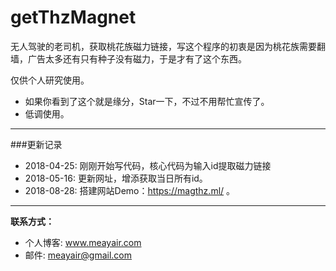 # getThzMagnet
无人驾驶的老司机，获取桃花族磁力链接，写这个程序的初衷是因为桃花族需要翻墙，广告太多还有只有种子没有磁力，于是才有了这个东西。

仅供个人研究使用。

* 如果你看到了这个就是缘分，Star一下，不过不用帮忙宣传了。
* 低调使用。

---

###更新记录

* 2018-04-25: 刚刚开始写代码，核心代码为输入id提取磁力链接
* 2018-05-16: 更新网址，增添获取当日所有id。
* 2018-08-28: 搭建网站Demo：https://magthz.ml/ 。
---

**联系方式：**

* 个人博客: www.meayair.com
* 邮件: meayair@gmail.com
